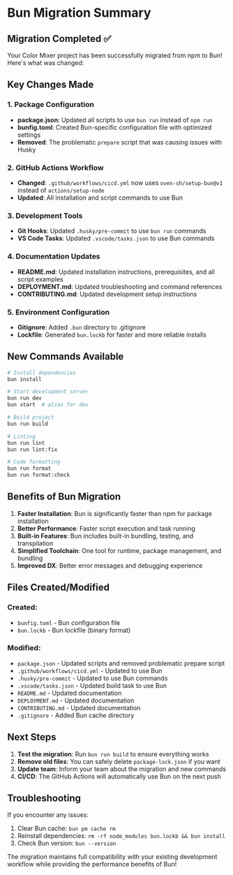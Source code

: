 # Bun Migration Summary

## Migration Completed ✅

Your Color Mixer project has been successfully migrated from npm to Bun! Here's what was changed:

## Key Changes Made

### 1. Package Configuration
- **package.json**: Updated all scripts to use `bun run` instead of `npm run`
- **bunfig.toml**: Created Bun-specific configuration file with optimized settings
- **Removed**: The problematic `prepare` script that was causing issues with Husky

### 2. GitHub Actions Workflow
- **Changed**: `.github/workflows/cicd.yml` now uses `oven-sh/setup-bun@v1` instead of `actions/setup-node`
- **Updated**: All installation and script commands to use Bun

### 3. Development Tools
- **Git Hooks**: Updated `.husky/pre-commit` to use `bun run` commands
- **VS Code Tasks**: Updated `.vscode/tasks.json` to use Bun commands

### 4. Documentation Updates
- **README.md**: Updated installation instructions, prerequisites, and all script examples
- **DEPLOYMENT.md**: Updated troubleshooting and command references
- **CONTRIBUTING.md**: Updated development setup instructions

### 5. Environment Configuration
- **Gitignore**: Added `.bun` directory to .gitignore
- **Lockfile**: Generated `bun.lockb` for faster and more reliable installs

## New Commands Available

```bash
# Install dependencies
bun install

# Start development server
bun run dev
bun start  # alias for dev

# Build project
bun run build

# Linting
bun run lint
bun run lint:fix

# Code formatting
bun run format
bun run format:check
```

## Benefits of Bun Migration

1. **Faster Installation**: Bun is significantly faster than npm for package installation
2. **Better Performance**: Faster script execution and task running
3. **Built-in Features**: Bun includes built-in bundling, testing, and transpilation
4. **Simplified Toolchain**: One tool for runtime, package management, and bundling
5. **Improved DX**: Better error messages and debugging experience

## Files Created/Modified

### Created:
- `bunfig.toml` - Bun configuration file
- `bun.lockb` - Bun lockfile (binary format)

### Modified:
- `package.json` - Updated scripts and removed problematic prepare script
- `.github/workflows/cicd.yml` - Updated to use Bun
- `.husky/pre-commit` - Updated to use Bun commands
- `.vscode/tasks.json` - Updated build task to use Bun
- `README.md` - Updated documentation
- `DEPLOYMENT.md` - Updated documentation
- `CONTRIBUTING.md` - Updated documentation
- `.gitignore` - Added Bun cache directory

## Next Steps

1. **Test the migration**: Run `bun run build` to ensure everything works
2. **Remove old files**: You can safely delete `package-lock.json` if you want
3. **Update team**: Inform your team about the migration and new commands
4. **CI/CD**: The GitHub Actions will automatically use Bun on the next push

## Troubleshooting

If you encounter any issues:

1. Clear Bun cache: `bun pm cache rm`
2. Reinstall dependencies: `rm -rf node_modules bun.lockb && bun install`
3. Check Bun version: `bun --version`

The migration maintains full compatibility with your existing development workflow while providing the performance benefits of Bun!
